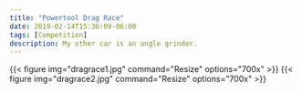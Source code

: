```yaml
---
title: "Powertool Drag Race"
date: 2019-02-14T15:36:09-06:00
tags: [Competition]
description: My other car is an angle grinder.
---
```


{{< figure img="dragrace1.jpg" command="Resize" options="700x" >}}
{{< figure img="dragrace2.jpg" command="Resize" options="700x" >}}
